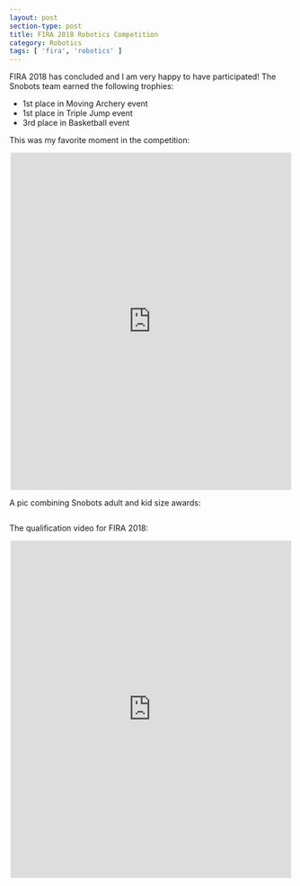 ```yaml
---
layout: post
section-type: post
title: FIRA 2018 Robotics Competition
category: Robotics
tags: [ 'fira', 'robotics' ]
---
```

FIRA 2018 has concluded and I am very happy to have participated! The Snobots team earned the following trophies:
* 1st place in Moving Archery event
* 1st place in Triple Jump event
* 3rd place in Basketball event

This was my favorite moment in the competition: 

<div style="text-align: center">
<iframe width="500" height="600" src="https://www.youtube.com/embed/tcOU1guQhGM" frameborder="0" allow="accelerometer; autoplay; encrypted-media; gyroscope; picture-in-picture" allowfullscreen></iframe>
</div>

A pic combining Snobots adult and kid size awards:

<div style="text-align: center">
    <img  src="{{site.baseurl}}{{ site.awards }}" alt="">
</div>

The qualification video for FIRA 2018:
<div style="text-align: center">
<iframe width="500" height="600" src="https://www.youtube.com/embed/Rfr1jVI0Kts" frameborder="0" allow="accelerometer; autoplay; encrypted-media; gyroscope; picture-in-picture" allowfullscreen></iframe>
</div>
